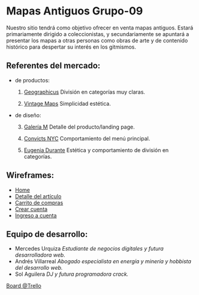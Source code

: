 # Mapas Antiguos Grupo-09

Nuestro sitio tendrá como objetivo ofrecer en venta mapas antiguos. Estará primariamente dirigido a coleccionistas, y secundariamente se apuntará a presentar los mapas a otras personas como obras de arte y de contenido histórico para despertar su interés en los gitmismos.

## Referentes del mercado:
- de productos:

    1. [Geographicus](https://www.geographicus.com/)
        División en categorías muy claras.

    2. [Vintage Maps](https://www.vintage-maps.com/) 
        Simplicidad estética.

- de diseño:

    3. [Galería M](https://galeriam.com/)
        Detalle del producto/landing page.

    4. [Convicts NYC](https://convicts.nyc/)
        Comportamiento del menú principal.

    5. [Eugenia Durante](https://eugeniadurante.com/portfolio)
        Estética y comportamiento de división en categorías.

## Wireframes:
- [Home](https://ibb.co/P9LZ5h8)
- [Detalle del artículo](https://ibb.co/VwdQB4w)
- [Carrito de compras](https://ibb.co/VHw4sCP)
- [Crear cuenta](https://ibb.co/GHmDqQv)
- [Ingreso a cuenta](https://ibb.co/fn7sXk0)

## Equipo de desarrollo:
- Mercedes Urquiza *Estudiante de negocios digitales y futura desarrolladora web.*
- Andrés Villarreal *Abogado especialista en energía y minería y hobbista del desarrollo web.*
- Sol Aguilera  *DJ y futura programadora crack.*

[Board @Trello](https://trello.com/b/pfLMTWfN/grupo-09)